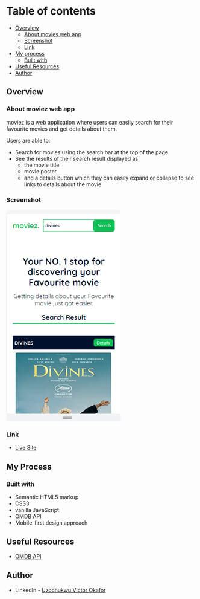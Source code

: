 # Table of contents

- [Overview](#overview)
  - [About movies web app](#about-moviez-web-app)
  - [Screenshot](#screenshot)
  - [Link](#link)
- [My process](#my-process)
  - [Built with](#built-with)
- [Useful Resources](#useful-resources)
- [Author](#author)

## Overview 

### About moviez web app

moviez is a web application where users can easily search for their favourite movies and get details about them.

Users are able to:

- Search for movies using the search bar at the top of the page
- See the results of their search result displayed as
    - the movie title
    - movie poster
    - and a details button which they can easily expand or collapse to see links to details about the movie

### Screenshot

![](./screenshot.jpg)

### Link

- [Live Site](https://movie-search-app-red.vercel.app/)

## My Process

### Built with

- Semantic HTML5 markup
- CSS3
- vanilla JavaScript
- OMDB API
- Mobile-first design approach

## Useful Resources

- [OMDB API](http://www.omdbapi.com/)

## Author 

- LinkedIn - [Uzochukwu Victor Okafor](https://www.linkedin.com/in/uzochukwuokafor/)


